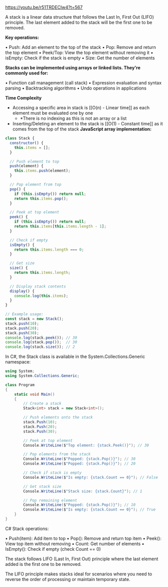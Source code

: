 https://youtu.be/r51TRDECIw4?t=567

A stack is a linear data structure that follows the Last In, First Out (LIFO) principle. The last element added to the stack will be the first one to be removed.

**Key operations:**

• Push: Add an element to the top of the stack
• Pop: Remove and return the top element
• Peek/Top: View the top element without removing it
• isEmpty: Check if the stack is empty
• Size: Get the number of elements

**Stacks can be implemented using arrays or linked lists. They're commonly used for:**

• Function call management (call stack)
• Expression evaluation and syntax parsing
• Backtracking algorithms
• Undo operations in applications

**Time Complexity**
- Accessing a specific area in stack is [[O(n) - Linear time]] as each element must be evaluated one by one
	- *There is no indexing as this is not an array or a list
- Inserting/Deleting an element to the stack is [[O(1) - Constant time]] as it comes from the top of the stack
**JavaScript array implementation:**

``` javascript
class Stack {
  constructor() {
    this.items = [];
  }

  // Push element to top
  push(element) {
    this.items.push(element);
  }

  // Pop element from top
  pop() {
    if (this.isEmpty()) return null;
    return this.items.pop();
  }

  // Peek at top element
  peek() {
    if (this.isEmpty()) return null;
    return this.items[this.items.length - 1];
  }

  // Check if empty
  isEmpty() {
    return this.items.length === 0;
  }

  // Get size
  size() {
    return this.items.length;
  }

  // Display stack contents
  display() {
    console.log(this.items);
  }
}

// Example usage:
const stack = new Stack();
stack.push(10);
stack.push(20);
stack.push(30);
console.log(stack.peek()); // 30
console.log(stack.pop());  // 30
console.log(stack.size()); // 2
```

In C#, the Stack class is available in the System.Collections.Generic namespace:

```C#
using System;
using System.Collections.Generic;

class Program
{
    static void Main()
    {
        // Create a stack
        Stack<int> stack = new Stack<int>();

        // Push elements onto the stack
        stack.Push(10);
        stack.Push(20);
        stack.Push(30);

        // Peek at top element
        Console.WriteLine($"Top element: {stack.Peek()}"); // 30

        // Pop elements from the stack
        Console.WriteLine($"Popped: {stack.Pop()}"); // 30
        Console.WriteLine($"Popped: {stack.Pop()}"); // 20

        // Check if stack is empty
        Console.WriteLine($"Is empty: {stack.Count == 0}"); // False

        // Get stack size
        Console.WriteLine($"Stack size: {stack.Count}"); // 1

        // Pop remaining element
        Console.WriteLine($"Popped: {stack.Pop()}"); // 10
        Console.WriteLine($"Is empty: {stack.Count == 0}"); // True
    }
}
```

C# Stack operations:

• Push(item): Add item to top
• Pop(): Remove and return top item
• Peek(): View top item without removing
• Count: Get number of elements
• IsEmpty(): Check if empty (check Count == 0)

The stack follows LIFO (Last In, First Out) principle where the last element added is the first one to be removed.

The LIFO principle makes stacks ideal for scenarios where you need to reverse the order of processing or maintain temporary state.